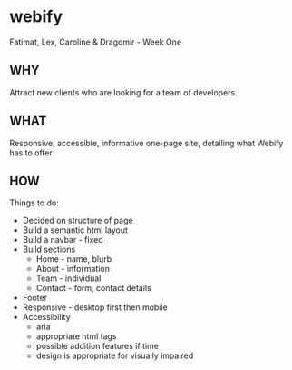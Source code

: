 # webify
Fatimat, Lex, Caroline &amp; Dragomir - Week One 

## WHY
Attract new clients who are looking for a team of developers.
## WHAT
Responsive, accessible, informative one-page site, detailing what Webify has to offer

## HOW
Things to do:
* Decided on structure of page
* Build a semantic html layout
* Build a navbar - fixed
* Build sections
  * Home - name, blurb
  * About - information
  * Team - individual
  * Contact - form, contact details
* Footer
* Responsive - desktop first then mobile
* Accessibility 
  * aria
  * appropriate html tags
  * possible addition features if time
  * design is appropriate for visually impaired
  
